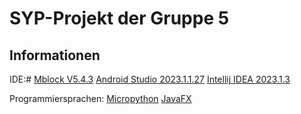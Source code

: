 
# SYP-Projekt der Gruppe 5
Informationen
---

IDE:#
[Mblock V5.4.3](https://s.mblock.cc/download/pc-windows)
[Android Studio 2023.1.1.27](https://developer.android.com/studio)
[Intellij IDEA 2023.1.3](https://www.jetbrains.com/idea/download/download-thanks.html?platform=windows)

Programmiersprachen:
[Micropython](https://docs.micropython.org/en/latest/)
[JavaFX]([https://docs.oracle.com/en/java/](https://docs.oracle.com/javase/8/javafx/api/toc.htm)https://docs.oracle.com/javase/8/javafx/api/toc.htm)

